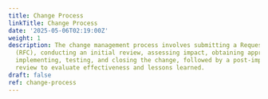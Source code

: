 ```yaml
---
title: Change Process
linkTitle: Change Process
date: '2025-05-06T02:19:00Z'
weight: 1
description: The change management process involves submitting a Request for Change
  (RFC), conducting an initial review, assessing impact, obtaining approval, planning,
  implementing, testing, and closing the change, followed by a post-implementation
  review to evaluate effectiveness and lessons learned.
draft: false
ref: change-process
---
```


